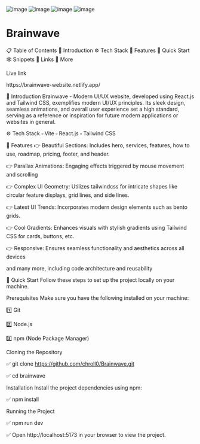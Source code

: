 ![image](https://github.com/chroll0/Brainwave/assets/89222386/f53c94e8-b22c-4971-bd3e-18e25e7cf385)
![image](https://github.com/chroll0/Brainwave/assets/89222386/ced39e14-d3fb-41d1-9f75-79f2e3cb9a45) ![image](https://github.com/chroll0/Brainwave/assets/89222386/d771096b-43be-4231-a060-1d6018ef3a99) ![image](https://github.com/chroll0/Brainwave/assets/89222386/d334a16a-c96c-4207-bd13-5f7c9143a0ed)

<h1>Brainwave</h1>

📋 Table of Contents
🤖 Introduction
⚙️ Tech Stack
🔋 Features
🤸 Quick Start
🕸️ Snippets
🔗 Links
🚀 More

<p>Live link</p>
https://brainwave-website.netlify.app/

🤖 Introduction
Brainwave - Modern UI/UX website, developed using React.js and Tailwind CSS, exemplifies modern UI/UX principles. Its sleek design, seamless animations, and overall user experience set a high standard, serving as a reference or inspiration for future modern applications or websites in general.

⚙️ Tech Stack
▫️ Vite
▫️ React.js
▫️ Tailwind CSS

🔋 Features
👉 Beautiful Sections: Includes hero, services, features, how to use, roadmap, pricing, footer, and header.

👉 Parallax Animations: Engaging effects triggered by mouse movement and scrolling

👉 Complex UI Geometry: Utilizes tailwindcss for intricate shapes like circular feature displays, grid lines, and side lines.

👉 Latest UI Trends: Incorporates modern design elements such as bento grids.

👉 Cool Gradients: Enhances visuals with stylish gradients using Tailwind CSS for cards, buttons, etc.

👉 Responsive: Ensures seamless functionality and aesthetics across all devices

and many more, including code architecture and reusability

🤸 Quick Start
Follow these steps to set up the project locally on your machine.

Prerequisites
Make sure you have the following installed on your machine:

1️⃣ Git

2️⃣ Node.js

3️⃣ npm (Node Package Manager)

Cloning the Repository

✅ git clone https://github.com/chroll0/Brainwave.git

✅ cd brainwave

Installation
Install the project dependencies using npm:

✅ npm install

Running the Project

✅ npm run dev

✅ Open http://localhost:5173 in your browser to view the project.
